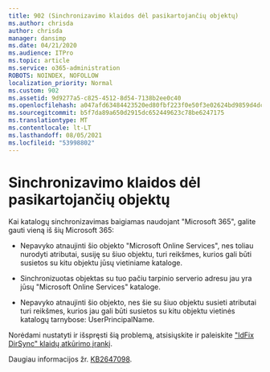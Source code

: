 ```yaml
---
title: 902 (Sinchronizavimo klaidos dėl pasikartojančių objektų)
ms.author: chrisda
author: chrisda
manager: dansimp
ms.date: 04/21/2020
ms.audience: ITPro
ms.topic: article
ms.service: o365-administration
ROBOTS: NOINDEX, NOFOLLOW
localization_priority: Normal
ms.custom: 902
ms.assetid: 9d9277a5-c825-4512-8d54-7138b2ee0c40
ms.openlocfilehash: a047afd63484423520ed80fbf223f0e50f3e02624bd9859d4dcbbd94cf23143f
ms.sourcegitcommit: b5f7da89a650d2915dc652449623c78be6247175
ms.translationtype: MT
ms.contentlocale: lt-LT
ms.lasthandoff: 08/05/2021
ms.locfileid: "53998802"
---
```

# <a name="sync-errors-due-to-duplicate-objects"></a>Sinchronizavimo klaidos dėl pasikartojančių objektų

Kai katalogų sinchronizavimas baigiamas naudojant "Microsoft 365", galite gauti vieną iš šių Microsoft 365:

- Nepavyko atnaujinti šio objekto "Microsoft Online Services", nes toliau nurodyti atributai, susiję su šiuo objektu, turi reikšmes, kurios gali būti susietos su kitu objektu jūsų vietiniame kataloge.

- Sinchronizuotas objektas su tuo pačiu tarpinio serverio adresu jau yra jūsų "Microsoft Online Services" kataloge.

- Nepavyko atnaujinti šio objekto, nes šie su šiuo objektu susieti atributai turi reikšmes, kurios jau gali būti susietos su kitu objektu vietinės katalogų tarnybose: UserPrincipalName.

Norėdami nustatyti ir išspręsti šią problemą, atsisiųskite ir paleiskite ["IdFix DirSync" klaidų atkūrimo įrankį](https://github.com/Microsoft/idfix).

Daugiau informacijos žr. [KB2647098](https://support.microsoft.com/help/2647098/duplicate-or-invalid-attributes-prevent-directory-synchronization-in-o).
